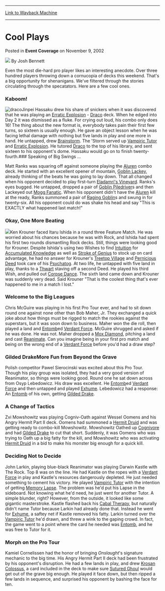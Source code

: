 
---
[Link to Wayback Machine](https://web.archive.org/web/20210211172705/https://magic.wizards.com/en/articles/archive/event-coverage/cool-plays-2002-11-09)

[_metadata_:author]:- "Josh Bennett"
[_metadata_:description]:- "Even the most die-hard pro player likes an interesting anecdote. Over three hundred players throwing down a cornucopia of decks this weekend. That's a big opportunity for shenanigans. We've filtered through the stories circulating through the specatators. Here are a few cool ones.Kaboom!Jinpei Hassaku drew his share of snickers when it was discovered that he was playing an"
[_metadata_:generator]:- "Drupal 7 (http://drupal.org)"
[_metadata_:node]:- "797926"
[_metadata_:publish_date]:- "2002-11-09"
[_metadata_:source]:- "div-main-content"
[_metadata_:title]:- "Cool Plays"
[_metadata_:wayback_capture_timestamp]:- "2021-02-11 17:27:05"
[_metadata_:wayback_raw_url]:- "https://web.archive.org/web/20210211172705id_/https://magic.wizards.com/en/articles/archive/event-coverage/cool-plays-2002-11-09"
[_metadata_:wayback_url]:- "https://magic.wizards.com/en/articles/archive/event-coverage/cool-plays-2002-11-09"
---


Cool Plays
==========



 Posted in **Event Coverage**
 on November 9, 2002 






![](https://media.magic.wizards.com/styles/auth_small/public/images/person/authorpic_joshbennett.jpg)
By Josh Bennett











Even the most die-hard pro player likes an interesting anecdote. Over three hundred players throwing down a cornucopia of decks this weekend. That's a big opportunity for shenanigans. We've filtered through the stories circulating through the specatators. Here are a few cool ones.

### Kaboom!

![draco](http://gatherer.wizards.com/Handlers/Image.ashx?type=card&name=Draco)Jinpei Hassaku drew his share of snickers when it was discovered that he was playing an [Erratic Explosion](http://gatherer.wizards.com/Pages/Card/Details.aspx?name=Erratic+Explosion) - [Draco](http://gatherer.wizards.com/Pages/Card/Details.aspx?name=Draco) deck. When he edged into Day 2 it was dismissed as a fluke. For crying out loud, his combo only does 16! The thing about the new format is, everybody takes pain their first few turns, so sixteen is usually enough. He gave an object lesson when he was facing lethal damage with nothing but five lands in play and one more in hand. He untapped, drew [Brainstorm](http://gatherer.wizards.com/Pages/Card/Details.aspx?name=Brainstorm). The 'Storm served up [Vampiric Tutor](http://gatherer.wizards.com/Pages/Card/Details.aspx?name=Vampiric+Tutor) and [Erratic Explosion](http://gatherer.wizards.com/Pages/Card/Details.aspx?name=Erratic+Explosion). He tutored [Draco](http://gatherer.wizards.com/Pages/Card/Details.aspx?name=Draco) to the top of his library, and sent sixteen to his opponent's dome. Hassaku would go on to finish twenty-fourth.### Speaking of Big Swings ...

Matt Ranks was squaring off against someone playing the [Aluren](http://gatherer.wizards.com/Pages/Card/Details.aspx?name=Aluren) combo deck. He started with an excellent opener of mountain, [Goblin Lackey](http://gatherer.wizards.com/Pages/Card/Details.aspx?name=Goblin+Lackey), already thinking of the beats he was going to lay down. That all changed when his opponent decided to play first-turn [Eladamri's Vineyard](http://gatherer.wizards.com/Pages/Card/Details.aspx?name=Eladamri%27s+Vineyard). Ranks's eyes bugged. He untapped, dropped a pair of [Goblin Piledriver](http://gatherer.wizards.com/Pages/Card/Details.aspx?name=Goblin+Piledriver)s and then Lackeyed out [Mogg Fanatic](http://gatherer.wizards.com/Pages/Card/Details.aspx?name=Mogg+Fanatic). When his opponent didn't have the [Aluren](http://gatherer.wizards.com/Pages/Card/Details.aspx?name=Aluren) kill at the ready, Ranks summoned a pair of [Raging Goblin](http://gatherer.wizards.com/Pages/Card/Details.aspx?name=Raging+Goblin)s and swung in for twenty-six. All his opponent could do was shake his head and say "This is EXACTLY what happened last match!"

### Okay, One More Beating

![](https://media.magic.wizards.com/image_legacy_migration/sideboard/images/pthou02/a561.jpg)Ken Krouner faced Itaru Ishida in a round three Feature Match. He was worried about his chances because he was with Rock, and Ishida had spent his first two rounds dismantling Rock decks. Still, things were looking good for Krouner. Despite Ishida's using two Wishes to find [Intuition](http://gatherer.wizards.com/Pages/Card/Details.aspx?name=Intuition) for [Accumulated Knowledge](http://gatherer.wizards.com/Pages/Card/Details.aspx?name=Accumulated+Knowledge) as well as [Stroke of Genius](http://gatherer.wizards.com/Pages/Card/Details.aspx?name=Stroke+of+Genius) to stock up on card advantage, he had no answer for Krouner's [Treetop Village](http://gatherer.wizards.com/Pages/Card/Details.aspx?name=Treetop+Village) and [Pernicious Deed](http://gatherer.wizards.com/Pages/Card/Details.aspx?name=Pernicious+Deed) took care of his [Psychatog](http://gatherer.wizards.com/Pages/Card/Details.aspx?name=Psychatog). At two life, he untapped with five land in play, thanks to a [Thwart](http://gatherer.wizards.com/Pages/Card/Details.aspx?name=Thwart) staving off a second Deed. He played his third Wish, and pulled out [Corpse Dance](http://gatherer.wizards.com/Pages/Card/Details.aspx?name=Corpse+Dance). The sixth land came down and Krouner was suddenly very dead. Said Krouner "That is the coolest thing that's ever happened to me in a match I lost."

### Welcome to the Big Leagues

Chris McGuire was playing in his first Pro Tour ever, and had to sit down round one against none other than Bob Maher, Jr. They exchanged a quick joke about how things must be rigged to match the rookies against the superstars, but it was soon down to business. Maher won the die roll, then played a land and [Entomb](http://gatherer.wizards.com/Pages/Card/Details.aspx?name=Entomb)ed [Verdant Force](http://gatherer.wizards.com/Pages/Card/Details.aspx?name=Verdant+Force). McGuire shrugged and asked if he was done. He was not. Maher dropped a [Mox Diamond](http://gatherer.wizards.com/Pages/Card/Details.aspx?name=Mox+Diamond), pitching a land and cast [Reanimate](http://gatherer.wizards.com/Pages/Card/Details.aspx?name=Reanimate). Can you imagine being in your first pro match and being on the wrong end of a [Verdant Force](http://gatherer.wizards.com/Pages/Card/Details.aspx?name=Verdant+Force) before you'd had a draw step?

### Gilded DrakeMore Fun from Beyond the Grave

Polish competitor Pawel Sierocinski was excited about this Pro Tour. Though his play group was isolated, they had a very good version of Reanimator, so things were looking good. Round one he sat down across from Osyp Lebedowicz. His draw was excellent. He [Entomb](http://gatherer.wizards.com/Pages/Card/Details.aspx?name=Entomb)ed [Verdant Force](http://gatherer.wizards.com/Pages/Card/Details.aspx?name=Verdant+Force) and then untapped and played [Exhume](http://gatherer.wizards.com/Pages/Card/Details.aspx?name=Exhume). Lebedowicz had a response: An [Entomb](http://gatherer.wizards.com/Pages/Card/Details.aspx?name=Entomb) of his own, getting [Gilded Drake](http://gatherer.wizards.com/Pages/Card/Details.aspx?name=Gilded+Drake).

### A Change of Tactics

Zvi Mowshowitz was playing Cogniv-Oath against Wessel Oomens and his Angry Hermit Part II deck. Oomens had summoned a [Hermit Druid](http://gatherer.wizards.com/Pages/Card/Details.aspx?name=Hermit+Druid) and was getting ready to combo-kill Mowshowitz. Mowshowitz Oathed up [Cognivore](http://gatherer.wizards.com/Pages/Card/Details.aspx?name=Cognivore) and had [Gilded Drake](http://gatherer.wizards.com/Pages/Card/Details.aspx?name=Gilded+Drake) to cut that short. Suddenly, it was Oomens who was trying to Oath up a big fatty for the kill, and Mowshowitz who was activating [Hermit Druid](http://gatherer.wizards.com/Pages/Card/Details.aspx?name=Hermit+Druid) in a bid to make his monster big enough for a quick kill.

### Deciding Not to Decide

John Larkin, playing blue-black Reanimator was playing Darwin Kastle with The Rock. Top 8 was on the line. He had Kastle on the ropes with a [Verdant Force](http://gatherer.wizards.com/Pages/Card/Details.aspx?name=Verdant+Force) in play and Kastle's resources dangerously depleted. He just needed something to cement his victory. He played [Vampiric Tutor](http://gatherer.wizards.com/Pages/Card/Details.aspx?name=Vampiric+Tutor) with the intention of getting [Memory Lapse](http://gatherer.wizards.com/Pages/Card/Details.aspx?name=Memory+Lapse). The problem was he'd put his Lapse in the sideboard. Not knowing what he'd need, he just went for another Tutor. A simple blunder, right? However, from the outside, it looked like some gigantic masterstroke. Kastle flashed back his [Cabal Therapy](http://gatherer.wizards.com/Pages/Card/Details.aspx?name=Cabal+Therapy), but naturally didn't name Tutor because Larkin had already done that. Instead he went for [Exhume](http://gatherer.wizards.com/Pages/Card/Details.aspx?name=Exhume), a saftey net if Kastle removed his fatty. Larkin turned over the [Vampiric Tutor](http://gatherer.wizards.com/Pages/Card/Details.aspx?name=Vampiric+Tutor) he'd drawn, and threw a wink to the gaping crowd. In fact, the game went to a point where the card he needed was [Entomb](http://gatherer.wizards.com/Pages/Card/Details.aspx?name=Entomb), and he was free to Tutor for it.

### Morph on the Pro Tour

Kamiel Cornelissen had the honor of bringing *Onslaught*'s signature mechanic to the big time. His Angry Hermit Part II deck had been frustrated by his opponent's disruption. He had a few lands in play, and drew [Krosan Colossus](http://gatherer.wizards.com/Pages/Card/Details.aspx?name=Krosan+Colossus), a card included in the deck to make sure [Sutured Ghoul](http://gatherer.wizards.com/Pages/Card/Details.aspx?name=Sutured+Ghoul) would get out of the grave big enough. He played it face down, but then ripped a few lands in sequence, and surprised his opponent by bashing the face for ten.







